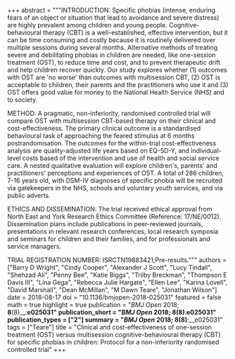 +++
abstract = """INTRODUCTION: Specific phobias (intense, enduring fears of an object or situation that lead to avoidance and severe distress) are highly prevalent among children and young people. Cognitive-behavioural therapy (CBT) is a well-established, effective intervention, but it can be time consuming and costly because it is routinely delivered over multiple sessions during several months. Alternative methods of treating severe and debilitating phobias in children are needed, like one-session treatment (OST), to reduce time and cost, and to prevent therapeutic drift and help children recover quickly. Our study explores whether (1) outcomes with OST are 'no worse' than outcomes with multisession CBT, (2) OST is acceptable to children, their parents and the practitioners who use it and (3) OST offers good value for money to the National Health Service (NHS) and to society.

METHOD: A pragmatic, non-inferiority, randomised controlled trial will compare OST with multisession CBT-based therapy on their clinical and cost-effectiveness. The primary clinical outcome is a standardised behavioural task of approaching the feared stimulus at 6 months postrandomisation. The outcomes for the within-trial cost-effectiveness analysis are quality-adjusted life years based on EQ-5D-Y, and individual-level costs based of the intervention and use of health and social service care. A nested qualitative evaluation will explore children's, parents' and practitioners' perceptions and experiences of OST. A total of 286 children, 7-16 years old, with DSM-IV diagnoses of specific phobia will be recruited via gatekeepers in the NHS, schools and voluntary youth services, and via public adverts.

ETHICS AND DISSEMINATION: The trial received ethical approval from North East and York Research Ethics Committee (Reference: 17/NE/0012). Dissemination plans include publications in peer-reviewed journals, presentations in relevant research conferences, local research symposia and seminars for children and their families, and for professionals and service managers.

TRIAL REGISTRATION NUMBER: ISRCTN19883421;Pre-results."""
authors = ["Barry D Wright", "Cindy Cooper", "Alexander J Scott", "Lucy Tindall", "Shehzad Ali", "Penny Bee", "Katie Biggs", "Trilby Breckman", "Thompson E Davis III", "Lina Gega", "Rebecca Julie Hargate", "Ellen Lee", "Karina Lovell", "David Marshall", "Dean McMillan", "M Dawn Teare", "Jonathan Wilson"]
date = 2018-08-17
doi = "10.1136/bmjopen-2018-025031"
featured = false
math = true
highlight = true
publication = "*BMJ Open* 2018; __8__(8)__:__e025031"
publication_short = "*BMJ Open* 2018; __8__(8)__:__e025031"
publication_types = ["2"]
summary = "*BMJ Open* 2018; __8__(8)__:__e025031"
tags = ["Teare"]
title = "Clinical and cost-effectiveness of one-session treatment (OST) versus multisession cognitive-behavioural therapy (CBT) for specific phobias in children: Protocol for a non-inferiority randomised controlled trial"
+++

